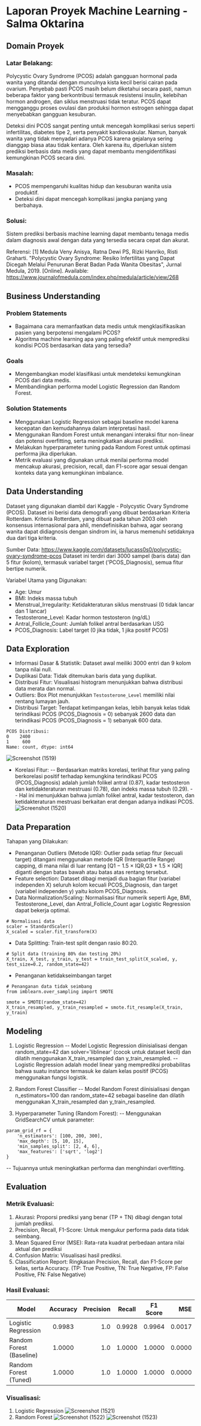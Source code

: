 # Laporan Proyek Machine Learning - Salma Oktarina
## Domain Proyek
### Latar Belakang:
Polycystic Ovary Syndrome (PCOS) adalah gangguan hormonal pada wanita yang ditandai dengan munculnya kista kecil berisi cairan pada ovarium. Penyebab pasti PCOS masih belum diketahui secara pasti, namun beberapa faktor yang berkontribusi termasuk resistensi insulin, kelebihan hormon androgen, dan siklus menstruasi tidak teratur. PCOS dapat mengganggu proses ovulasi dan produksi hormon estrogen sehingga dapat menyebabkan gangguan kesuburan.

Deteksi dini PCOS sangat penting untuk mencegah komplikasi serius seperti infertilitas, diabetes tipe 2, serta penyakit kardiovaskular. Namun, banyak wanita yang tidak menyadari adanya PCOS karena gejalanya sering dianggap biasa atau tidak kentara. Oleh karena itu, diperlukan sistem prediksi berbasis data medis yang dapat membantu mengidentifikasi kemungkinan PCOS secara dini.

### Masalah:
- PCOS mempengaruhi kualitas hidup dan kesuburan wanita usia produktif.
- Deteksi dini dapat mencegah komplikasi jangka panjang yang berbahaya.

### Solusi:
Sistem prediksi berbasis machine learning dapat membantu tenaga medis dalam diagnosis awal dengan data yang tersedia secara cepat dan akurat.

Referensi:  [1] Medula Veny Anisya, Ratna Dewi PS, Rizki Hanriko, Risti Graharti. "Polycystic Ovary Syndrome: Resiko Infertilitas yang Dapat Dicegah Melalui Penurunan Berat Badan Pada Wanita Obesitas", Jurnal Medula, 2019. [Online]. Available: https://www.journalofmedula.com/index.php/medula/article/view/268

## Business Understanding

### Problem Statements
- Bagaimana cara memanfaatkan data medis untuk mengklasifikasikan pasien yang berpotensi mengalami PCOS?
- Algoritma machine learning apa yang paling efektif untuk memprediksi kondisi PCOS berdasarkan data yang tersedia?

### Goals
- Mengembangkan model klasifikasi untuk mendeteksi kemungkinan PCOS dari data medis.
- Membandingkan performa model Logistic Regression dan Random Forest.

### Solution Statements
- Menggunakan Logistic Regression sebagai baseline model karena kecepatan dan kemudahannya dalam interpretasi hasil.
- Menggunakan Random Forest untuk menangani interaksi fitur non-linear dan potensi overfitting, serta meningkatkan akurasi prediksi.
- Melakukan hyperparameter tuning pada Random Forest untuk optimasi performa jika diperlukan.
- Metrik evaluasi yang digunakan untuk menilai performa model mencakup akurasi, precision, recall, dan F1-score agar sesuai dengan konteks data yang kemungkinan imbalance.

## Data Understanding
Dataset yang digunakan diambil dari Kaggle - Polycystic Ovary Syndrome (PCOS). Dataset ini berisi data demografi yang dibuat berdasarkan Kriteria Rotterdam. Kriteria Rotterdam, yang dibuat pada tahun 2003 oleh konsensus internasional para ahli, mendefinisikan bahwa, agar seorang wanita dapat didiagnosis dengan sindrom ini, ia harus memenuhi setidaknya dua dari tiga kriteria.

Sumber Data: https://www.kaggle.com/datasets/lucass0s0/polycystic-ovary-syndrome-pcos
Dataset ini terdiri dari 3000 sampel (baris data) dan 5 fitur (kolom), termasuk variabel target ('PCOS_Diagnosis), semua fitur bertipe numerik.

Variabel Utama yang Digunakan:
- Age: Umur
- BMI: Indeks massa tubuh
- Menstrual_Irregularity: Ketidakteraturan siklus menstruasi (0 tidak lancar dan 1 lancar)
- Testosterone_Level: Kadar hormon testosteron (ng/dL)
- Antral_Follicle_Count: Jumlah folikel antral berdasarkan USG
- PCOS_Diagnosis: Label target (0 jika tidak, 1 jika positif PCOS)

## Data Exploration
- Informasi Dasar & Statistik: Dataset awal meiliki 3000 entri dan 9 kolom tanpa nilai null.
- Duplikasi Data: Tidak ditemukan baris data yang duplikat.
- Distribusi Fitur: Visualisasi histogram menunjukkan bahwa distribusi data merata dan normal.
- Outliers: Box Plot menunjukkan ```Testosterone_Level``` memiliki nilai rentang lumayan jauh.
- Distribusi Target: Terdapat ketimpangan kelas, lebih banyak kelas tidak terindikasi PCOS (PCOS_Diagnosis = 0) sebanyak 2600 data dan terindikasi PCOS (PCOS_Diagnosis = 1) sebanyak 600 data.
```
PCOS Distribusi:
0    2400
1     600
Name: count, dtype: int64
```
![Screenshot (1519)](https://github.com/user-attachments/assets/dfdcbfdd-5d65-45a1-961f-c290ddbca99b)

- Korelasi Fitur:
-- Berdasarkan matriks korelasi, terlihat fitur yang paling berkorelasi positif terhadap kemungkina terindikasi PCOS (PCOS_Diagnosis) adalah jumlah folikel antral (0.87), kadar testosteron dan ketidakteraturan mestruasi (0.78), dan indeks massa tubuh (0.29).
-- Hal ini menunjukkan bahwa jumlah folikel antral, kadar testosteron, dan ketidakteraturan mestruasi berkaitan erat dengan adanya indikasi PCOS.
![Screenshot (1520)](https://github.com/user-attachments/assets/4967945c-0a0b-4582-98b5-66196fcbca74)

## Data Preparation
Tahapan yang Dilakukan:
- Penanganan Outliers (Metode IQR): Outlier pada setiap fitur (kecuali target) ditangani menggunakan metode IQR (Interquartile Range) capping, di mana nilai di luar rentang [Q1 − 1.5 × IQR,Q3 + 1.5 × IQR] diganti dengan batas bawah atau batas atas rentang tersebut.
- Feature selection: Dataset dibagi menjadi dua bagian fitur (variabel independen X) seluruh kolom kecuali PCOS_Diagnosis, dan target (variabel independen y) yaitu kolom PCOS_Diagnosis.
- Data Normalization/Scaling: Normalisasi fitur numerik seperti Age, BMI, Testosterone_Level, dan Antral_Follicle_Count agar Logistic Regression dapat bekerja optimal.
```
# Normalisasi data
scaler = StandardScaler()
X_scaled = scaler.fit_transform(X)
```
- Data Splitting: Train-test split dengan rasio 80:20.
```
# Split data (training 80% dan testing 20%)
X_train, X_test, y_train, y_test = train_test_split(X_scaled, y, test_size=0.2, random_state=42)
```
- Penanganan ketidakseimbangan target
```
# Penanganan data tidak seimbang
from imblearn.over_sampling import SMOTE

smote = SMOTE(random_state=42)
X_train_resampled, y_train_resampled = smote.fit_resample(X_train, y_train)
```

## Modeling
1. Logistic Regression
-- Model Logistic Regression diinisialisasi dengan random_state=42 dan solver='liblinear' (cocok untuk dataset kecil) dan dilatih menggunakan X_train_resampled dan y_train_resampled.
-- Logistic Regression adalah model linear yang memprediksi probabilitas bahwa suatu instance termasuk ke dalam kelas positif (PCOS) menggunakan fungsi logistik.

2. Random Forest Classifier
-- Model Random Forest diinisialisasi dengan n_estimators=100 dan random_state=42 sebagai baseline dan dilatih menggunakan X_train_resampled dan y_train_resampled.

3. Hyperparameter Tuning (Random Forest):
-- Menggunakan GridSearchCV untuk parameter:
```
param_grid_rf = {
    'n_estimators': [100, 200, 300],
    'max_depth': [5, 10, 15],
    'min_samples_split': [2, 4, 6],
    'max_features': ['sqrt', 'log2']
}
```
-- Tujuannya untuk meningkatkan performa dan menghindari overfitting.

## Evaluation
### Metrik Evaluasi:
1. Akurasi:  Proporsi prediksi yang benar (TP + TN) dibagi dengan total jumlah prediksi.
2. Precision, Recall, F1-Score: Untuk mengukur performa pada data tidak seimbang.
3. Mean Squared Error (MSE): Rata-rata kuadrat perbedaan antara nilai aktual dan prediksi
4. Confusion Matrix: Visualisasi hasil prediksi.
5. Classification Report: Ringkasan Precision, Recall, dan F1-Score per kelas, serta Accuracy.
(TP: True Positive, TN: True Negative, FP: False Positive, FN: False Negative)

### Hasil Evaluasi:
| Model                    | Accuracy | Precision | Recall  | F1 Score | MSE    |
| ------------------------ |:--------:| ---------:| ------- |:--------:|-------:|
| Logistic Regression      | 0.9983   |  1.0      | 0.9928  | 0.9964   | 0.0017 |
| Random Forest (Baseline) | 1.0000   |  1.0      | 1.0000  | 1.0000   | 0.0000 |
| Random Forest (Tuned)    | 1.0000   |  1.0      | 1.0000  | 1.0000   | 0.0000 |

### Visualisasi:
1. Logistic Regression
![Screenshot (1521)](https://github.com/user-attachments/assets/8652249c-548c-44e5-b78f-3c33ac9f875a)
3. Random Forest
![Screenshot (1522)](https://github.com/user-attachments/assets/2178e977-29fb-40de-b2e3-5fb1cea3594b)
![Screenshot (1523)](https://github.com/user-attachments/assets/e55bc322-5566-4d7f-b614-0f012d2f15da)


